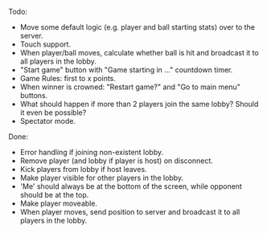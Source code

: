 Todo:
- Move some default logic (e.g. player and ball starting stats) over to the server.
- Touch support.
- When player/ball moves, calculate whether ball is hit and broadcast it to all players in the lobby.
- "Start game" button with "Game starting in ..." countdown timer.
- Game Rules: first to x points.
- When winner is crowned: "Restart game?" and "Go to main menu" buttons.
- What should happen if more than 2 players join the same lobby? Should it even be possible?
- Spectator mode.

Done:
- Error handling if joining non-existent lobby.
- Remove player (and lobby if player is host) on disconnect.
- Kick players from lobby if host leaves.
- Make player visible for other players in the lobby.
- 'Me' should always be at the bottom of the screen, while opponent should be at the top.
- Make player moveable.
- When player moves, send position to server and broadcast it to all players in the lobby.
